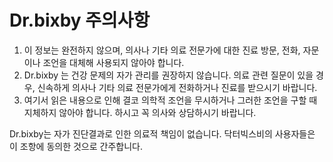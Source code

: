 # Dr.bixby 주의사항

1. 이 정보는 완전하지 않으며, 의사나 기타 의료 전문가에 대한 진료 방문, 전화, 자문이나 조언을 대체해 사용되지 않아야 합니다.
2. Dr.bixby 는 건강 문제의 자가 관리를 권장하지 않습니다. 의료 관련 질문이 있을 경우, 신속하게 의사나 기타 의료 전문가에게 전화하거나 진료를 받으시기 바랍니다.
3. 여기서 읽은 내용으로 인해 결코 의학적 조언을 무시하거나 그러한 조언을 구할 때 지체하지 않아야 합니다. 하시고 꼭 의사와 상담하시기 바랍니다.

Dr.bixby는 자가 진단결과로 인한 의료적 책임이 없습니다. 닥터빅스비의 사용자들은 이 조항에 동의한 것으로 간주합니다.
